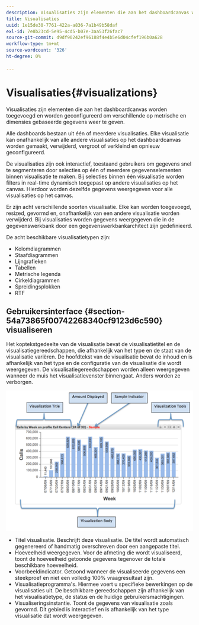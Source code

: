 ```yaml
---
description: Visualisaties zijn elementen die aan het dashboardcanvas worden toegevoegd en worden geconfigureerd om verschillende op metrische en dimensies gebaseerde gegevens weer te geven.
title: Visualisaties
uuid: 1e15de30-7761-422a-a836-7a1b49b58daf
exl-id: 7e8b23cd-5e95-4cd5-b07e-3aa53f26fac7
source-git-commit: d9df90242ef96188f4e4b5e6d04cfef196b0a628
workflow-type: tm+mt
source-wordcount: '326'
ht-degree: 0%

---
```


# Visualisaties{#visualizations}

Visualisaties zijn elementen die aan het dashboardcanvas worden toegevoegd en worden geconfigureerd om verschillende op metrische en dimensies gebaseerde gegevens weer te geven.

Alle dashboards bestaan uit één of meerdere visualisaties. Elke visualisatie kan onafhankelijk van alle andere visualisaties op het dashboardcanvas worden gemaakt, verwijderd, vergroot of verkleind en opnieuw geconfigureerd.

De visualisaties zijn ook interactief, toestaand gebruikers om gegevens snel te segmenteren door selecties op één of meerdere gegevenselementen binnen visualisatie te maken. Bij selecties binnen één visualisatie worden filters in real-time dynamisch toegepast op andere visualisaties op het canvas. Hierdoor worden dezelfde gegevens weergegeven voor alle visualisaties op het canvas.

Er zijn acht verschillende soorten visualisatie. Elke kan worden toegevoegd, resized, gevormd en, onafhankelijk van een andere visualisatie worden verwijderd. Bij visualisaties worden gegevens weergegeven die in de gegevenswerkbank door een gegevenswerkbankarchitect zijn gedefinieerd.

De acht beschikbare visualisatietypen zijn:

* Kolomdiagrammen
* Staafdiagrammen
* Lijngrafieken
* Tabellen
* Metrische legenda
* Cirkeldiagrammen
* Spreidingsplokken
* RTF

## Gebruikersinterface {#section-54a73865f00742268340cf9123d6c590} visualiseren

Het koptekstgedeelte van de visualisatie bevat de visualisatietitel en de visualisatiegereedschappen, die afhankelijk van het type en de staat van de visualisatie variëren. De hoofdtekst van de visualisatie bevat de inhoud en is afhankelijk van het type en de configuratie van de visualisatie die wordt weergegeven. De visualisatiegereedschappen worden alleen weergegeven wanneer de muis het visualisatievenster binnengaat. Anders worden ze verborgen.

![](assets/visualization.png)

* Titel visualisatie. Beschrijft deze visualisatie. De titel wordt automatisch gegenereerd of handmatig overschreven door een aangepaste titel.
* Hoeveelheid weergegeven. Voor de afmeting die wordt visualiseerd, toont de hoeveelheid getoonde gegevens tegenover de totale beschikbare hoeveelheid.
* Voorbeeldindicator. Getoond wanneer de visualiseerde gegevens een steekproef en niet een volledig 100% vraagresultaat zijn.
* Visualisatieprogramma&#39;s. Hiermee voert u specifieke bewerkingen op de visualisaties uit. De beschikbare gereedschappen zijn afhankelijk van het visualisatietype, de status en de huidige gebruikersmachtigingen.
* Visualiseringsinstantie. Toont de gegevens van visualisatie zoals gevormd. Dit gebied is interactief en is afhankelijk van het type visualisatie dat wordt weergegeven.

